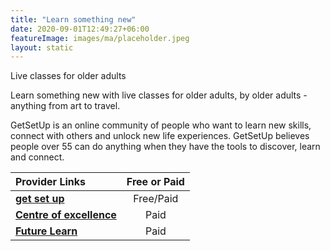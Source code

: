 ```yaml
---
title: "Learn something new"
date: 2020-09-01T12:49:27+06:00
featureImage: images/ma/placeholder.jpeg
layout: static
---
```


Live classes for older adults

Learn something new with live classes for older adults, by older adults - anything from art to travel.

GetSetUp is an online community of people who want to learn new skills, connect with others and unlock new life experiences. GetSetUp believes people over 55 can do anything when they have the tools to discover, learn and connect.

| Provider Links      | Free or Paid  |  
| :-----------          | :--------------:      |  
| [**get set up**](https://www.getsetup.io/) | Free/Paid | 
| [**Centre of excellence**](https://www.centreofexcellence.com/) | Paid | 
| [**Future Learn**](https://www.futurelearn.com/) | Paid | 
  

<br/><br/>






